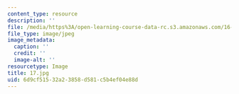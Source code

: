 ```yaml
---
content_type: resource
description: ''
file: /media/https%3A/open-learning-course-data-rc.s3.amazonaws.com/16-885j-aircraft-systems-engineering-fall-2005/6d9cf51532a23858d581c5b4ef04e88d_17.jpg
file_type: image/jpeg
image_metadata:
  caption: ''
  credit: ''
  image-alt: ''
resourcetype: Image
title: 17.jpg
uid: 6d9cf515-32a2-3858-d581-c5b4ef04e88d
---
```

